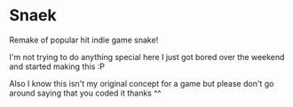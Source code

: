 # Snaek
Remake of popular hit indie game snake!

I'm not trying to do anything special here I just got bored over the weekend and started making this :P

Also I know this isn't my original concept for a game but please don't go around saying that you coded it thanks ^^
